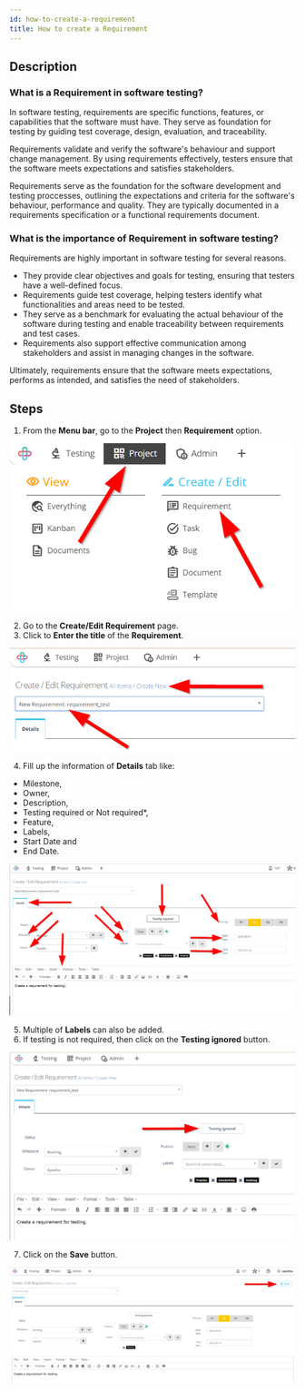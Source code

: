 ```yaml
---
id: how-to-create-a-requirement
title: How to create a Requirement
---
```


## Description

### What is a Requirement in software testing?

In software testing, requirements are specific functions, features, or capabilities that the software must have. They serve as foundation for testing by guiding test coverage, design, evaluation, and traceability.  

Requirements validate and verify the software's behaviour and support change management. By using requirements effectively, testers ensure that the software meets expectations and satisfies stakeholders.  

Requirements serve as the foundation for the software development and testing proccesses, outlining the expectations and criteria for the software's behaviour, performance and quality. They are typically documented in a requirements specification or a functional requirements document.  

### What is the importance of Requirement in software testing?

Requirements are highly important in software testing for several reasons. 
* They provide clear objectives and goals for testing, ensuring that testers have a well-defined focus.
* Requirements guide test coverage, helping testers identify what functionalities and areas need to be tested.
* They serve as a benchmark for evaluating the actual behaviour of the software during testing and enable traceability between requirements and test cases.
* Requirements also support effective communication among stakeholders and assist in managing changes in the software.  

Ultimately, requirements ensure that the software meets expectations, performs as intended, and satisfies the need of stakeholders.  

## Steps

1. From the **Menu bar**, go to the **Project** then **Requirement** option.

![](/img/how-tos/how-to-create-a-requirement/requirement-option.png)

2. Go to the **Create/Edit Requirement** page.
3. Click to **Enter the title** of the **Requirement**.

![](/img/how-tos/how-to-create-a-requirement/enter-req-title.png)

4. Fill up the information of **Details** tab like:
  * Milestone, 
  * Owner,
  * Description, 
  * Testing required or Not required*, 
  * Feature, 
  * Labels, 
  * Start Date and 
  * End Date.

![](/img/how-tos/how-to-create-a-requirement/req-details.png)

5. Multiple of **Labels** can also be added.
6. If testing is not required, then click on the **Testing ignored** button.

![](/img/how-tos/how-to-create-a-requirement/testing-ignored.png)

7. Click on the **Save** button.

![](/img/how-tos/how-to-create-a-requirement/save-req.png)